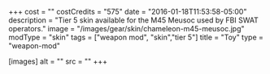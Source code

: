 +++
cost = ""
costCredits = "575"
date = "2016-01-18T11:53:58-05:00"
description = "Tier 5 skin available for the M45 Meusoc used by FBI SWAT operators."
image = "/images/gear/skin/chameleon-m45-meusoc.jpg"
modType = "skin"
tags = ["weapon mod", "skin","tier 5"]
title = "Toy"
type = "weapon-mod"

[images]
  alt = ""
  src = ""
+++
